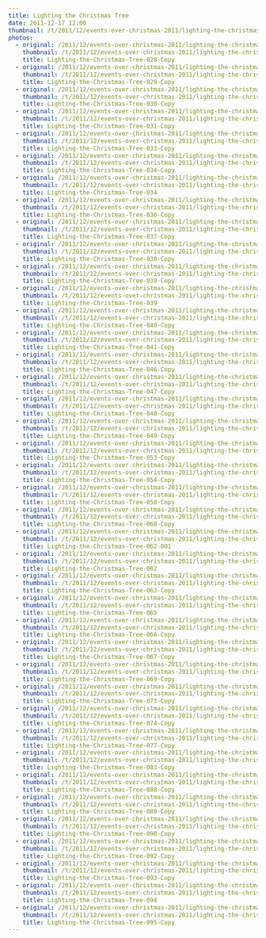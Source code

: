 ```yaml
---
title: Lighting the Christmas Tree
date: 2011-12-17 12:00
thumbnail: /t/2011/12/events-over-christmas-2011/lighting-the-christmas-tree/Lighting-the-Christmas-Tree-028-Copy.jpg
photos:
  - original: /2011/12/events-over-christmas-2011/lighting-the-christmas-tree/Lighting-the-Christmas-Tree-028-Copy.jpg
    thumbnail: /t/2011/12/events-over-christmas-2011/lighting-the-christmas-tree/Lighting-the-Christmas-Tree-028-Copy.jpg
    title: Lighting-the-Christmas-Tree-028-Copy
  - original: /2011/12/events-over-christmas-2011/lighting-the-christmas-tree/Lighting-the-Christmas-Tree-029-Copy.jpg
    thumbnail: /t/2011/12/events-over-christmas-2011/lighting-the-christmas-tree/Lighting-the-Christmas-Tree-029-Copy.jpg
    title: Lighting-the-Christmas-Tree-029-Copy
  - original: /2011/12/events-over-christmas-2011/lighting-the-christmas-tree/Lighting-the-Christmas-Tree-030-Copy.jpg
    thumbnail: /t/2011/12/events-over-christmas-2011/lighting-the-christmas-tree/Lighting-the-Christmas-Tree-030-Copy.jpg
    title: Lighting-the-Christmas-Tree-030-Copy
  - original: /2011/12/events-over-christmas-2011/lighting-the-christmas-tree/Lighting-the-Christmas-Tree-031-Copy.jpg
    thumbnail: /t/2011/12/events-over-christmas-2011/lighting-the-christmas-tree/Lighting-the-Christmas-Tree-031-Copy.jpg
    title: Lighting-the-Christmas-Tree-031-Copy
  - original: /2011/12/events-over-christmas-2011/lighting-the-christmas-tree/Lighting-the-Christmas-Tree-033-Copy.jpg
    thumbnail: /t/2011/12/events-over-christmas-2011/lighting-the-christmas-tree/Lighting-the-Christmas-Tree-033-Copy.jpg
    title: Lighting-the-Christmas-Tree-033-Copy
  - original: /2011/12/events-over-christmas-2011/lighting-the-christmas-tree/Lighting-the-Christmas-Tree-034-Copy.jpg
    thumbnail: /t/2011/12/events-over-christmas-2011/lighting-the-christmas-tree/Lighting-the-Christmas-Tree-034-Copy.jpg
    title: Lighting-the-Christmas-Tree-034-Copy
  - original: /2011/12/events-over-christmas-2011/lighting-the-christmas-tree/Lighting-the-Christmas-Tree-034.jpg
    thumbnail: /t/2011/12/events-over-christmas-2011/lighting-the-christmas-tree/Lighting-the-Christmas-Tree-034.jpg
    title: Lighting-the-Christmas-Tree-034
  - original: /2011/12/events-over-christmas-2011/lighting-the-christmas-tree/Lighting-the-Christmas-Tree-036-Copy.jpg
    thumbnail: /t/2011/12/events-over-christmas-2011/lighting-the-christmas-tree/Lighting-the-Christmas-Tree-036-Copy.jpg
    title: Lighting-the-Christmas-Tree-036-Copy
  - original: /2011/12/events-over-christmas-2011/lighting-the-christmas-tree/Lighting-the-Christmas-Tree-037-Copy.jpg
    thumbnail: /t/2011/12/events-over-christmas-2011/lighting-the-christmas-tree/Lighting-the-Christmas-Tree-037-Copy.jpg
    title: Lighting-the-Christmas-Tree-037-Copy
  - original: /2011/12/events-over-christmas-2011/lighting-the-christmas-tree/Lighting-the-Christmas-Tree-038-Copy.jpg
    thumbnail: /t/2011/12/events-over-christmas-2011/lighting-the-christmas-tree/Lighting-the-Christmas-Tree-038-Copy.jpg
    title: Lighting-the-Christmas-Tree-038-Copy
  - original: /2011/12/events-over-christmas-2011/lighting-the-christmas-tree/Lighting-the-Christmas-Tree-039-Copy.jpg
    thumbnail: /t/2011/12/events-over-christmas-2011/lighting-the-christmas-tree/Lighting-the-Christmas-Tree-039-Copy.jpg
    title: Lighting-the-Christmas-Tree-039-Copy
  - original: /2011/12/events-over-christmas-2011/lighting-the-christmas-tree/Lighting-the-Christmas-Tree-039.jpg
    thumbnail: /t/2011/12/events-over-christmas-2011/lighting-the-christmas-tree/Lighting-the-Christmas-Tree-039.jpg
    title: Lighting-the-Christmas-Tree-039
  - original: /2011/12/events-over-christmas-2011/lighting-the-christmas-tree/Lighting-the-Christmas-Tree-040-Copy.jpg
    thumbnail: /t/2011/12/events-over-christmas-2011/lighting-the-christmas-tree/Lighting-the-Christmas-Tree-040-Copy.jpg
    title: Lighting-the-Christmas-Tree-040-Copy
  - original: /2011/12/events-over-christmas-2011/lighting-the-christmas-tree/Lighting-the-Christmas-Tree-041-Copy.jpg
    thumbnail: /t/2011/12/events-over-christmas-2011/lighting-the-christmas-tree/Lighting-the-Christmas-Tree-041-Copy.jpg
    title: Lighting-the-Christmas-Tree-041-Copy
  - original: /2011/12/events-over-christmas-2011/lighting-the-christmas-tree/Lighting-the-Christmas-Tree-046-Copy.jpg
    thumbnail: /t/2011/12/events-over-christmas-2011/lighting-the-christmas-tree/Lighting-the-Christmas-Tree-046-Copy.jpg
    title: Lighting-the-Christmas-Tree-046-Copy
  - original: /2011/12/events-over-christmas-2011/lighting-the-christmas-tree/Lighting-the-Christmas-Tree-047-Copy.jpg
    thumbnail: /t/2011/12/events-over-christmas-2011/lighting-the-christmas-tree/Lighting-the-Christmas-Tree-047-Copy.jpg
    title: Lighting-the-Christmas-Tree-047-Copy
  - original: /2011/12/events-over-christmas-2011/lighting-the-christmas-tree/Lighting-the-Christmas-Tree-048-Copy.jpg
    thumbnail: /t/2011/12/events-over-christmas-2011/lighting-the-christmas-tree/Lighting-the-Christmas-Tree-048-Copy.jpg
    title: Lighting-the-Christmas-Tree-048-Copy
  - original: /2011/12/events-over-christmas-2011/lighting-the-christmas-tree/Lighting-the-Christmas-Tree-049-Copy.jpg
    thumbnail: /t/2011/12/events-over-christmas-2011/lighting-the-christmas-tree/Lighting-the-Christmas-Tree-049-Copy.jpg
    title: Lighting-the-Christmas-Tree-049-Copy
  - original: /2011/12/events-over-christmas-2011/lighting-the-christmas-tree/Lighting-the-Christmas-Tree-053-Copy.jpg
    thumbnail: /t/2011/12/events-over-christmas-2011/lighting-the-christmas-tree/Lighting-the-Christmas-Tree-053-Copy.jpg
    title: Lighting-the-Christmas-Tree-053-Copy
  - original: /2011/12/events-over-christmas-2011/lighting-the-christmas-tree/Lighting-the-Christmas-Tree-054-Copy.jpg
    thumbnail: /t/2011/12/events-over-christmas-2011/lighting-the-christmas-tree/Lighting-the-Christmas-Tree-054-Copy.jpg
    title: Lighting-the-Christmas-Tree-054-Copy
  - original: /2011/12/events-over-christmas-2011/lighting-the-christmas-tree/Lighting-the-Christmas-Tree-058-Copy.jpg
    thumbnail: /t/2011/12/events-over-christmas-2011/lighting-the-christmas-tree/Lighting-the-Christmas-Tree-058-Copy.jpg
    title: Lighting-the-Christmas-Tree-058-Copy
  - original: /2011/12/events-over-christmas-2011/lighting-the-christmas-tree/Lighting-the-Christmas-Tree-060-Copy.jpg
    thumbnail: /t/2011/12/events-over-christmas-2011/lighting-the-christmas-tree/Lighting-the-Christmas-Tree-060-Copy.jpg
    title: Lighting-the-Christmas-Tree-060-Copy
  - original: /2011/12/events-over-christmas-2011/lighting-the-christmas-tree/Lighting-the-Christmas-Tree-062-001.jpg
    thumbnail: /t/2011/12/events-over-christmas-2011/lighting-the-christmas-tree/Lighting-the-Christmas-Tree-062-001.jpg
    title: Lighting-the-Christmas-Tree-062-001
  - original: /2011/12/events-over-christmas-2011/lighting-the-christmas-tree/Lighting-the-Christmas-Tree-062.jpg
    thumbnail: /t/2011/12/events-over-christmas-2011/lighting-the-christmas-tree/Lighting-the-Christmas-Tree-062.jpg
    title: Lighting-the-Christmas-Tree-062
  - original: /2011/12/events-over-christmas-2011/lighting-the-christmas-tree/Lighting-the-Christmas-Tree-063-Copy.jpg
    thumbnail: /t/2011/12/events-over-christmas-2011/lighting-the-christmas-tree/Lighting-the-Christmas-Tree-063-Copy.jpg
    title: Lighting-the-Christmas-Tree-063-Copy
  - original: /2011/12/events-over-christmas-2011/lighting-the-christmas-tree/Lighting-the-Christmas-Tree-065.jpg
    thumbnail: /t/2011/12/events-over-christmas-2011/lighting-the-christmas-tree/Lighting-the-Christmas-Tree-065.jpg
    title: Lighting-the-Christmas-Tree-065
  - original: /2011/12/events-over-christmas-2011/lighting-the-christmas-tree/Lighting-the-Christmas-Tree-066-Copy.jpg
    thumbnail: /t/2011/12/events-over-christmas-2011/lighting-the-christmas-tree/Lighting-the-Christmas-Tree-066-Copy.jpg
    title: Lighting-the-Christmas-Tree-066-Copy
  - original: /2011/12/events-over-christmas-2011/lighting-the-christmas-tree/Lighting-the-Christmas-Tree-067-Copy.jpg
    thumbnail: /t/2011/12/events-over-christmas-2011/lighting-the-christmas-tree/Lighting-the-Christmas-Tree-067-Copy.jpg
    title: Lighting-the-Christmas-Tree-067-Copy
  - original: /2011/12/events-over-christmas-2011/lighting-the-christmas-tree/Lighting-the-Christmas-Tree-069-Copy.jpg
    thumbnail: /t/2011/12/events-over-christmas-2011/lighting-the-christmas-tree/Lighting-the-Christmas-Tree-069-Copy.jpg
    title: Lighting-the-Christmas-Tree-069-Copy
  - original: /2011/12/events-over-christmas-2011/lighting-the-christmas-tree/Lighting-the-Christmas-Tree-073-Copy.jpg
    thumbnail: /t/2011/12/events-over-christmas-2011/lighting-the-christmas-tree/Lighting-the-Christmas-Tree-073-Copy.jpg
    title: Lighting-the-Christmas-Tree-073-Copy
  - original: /2011/12/events-over-christmas-2011/lighting-the-christmas-tree/Lighting-the-Christmas-Tree-074-Copy.jpg
    thumbnail: /t/2011/12/events-over-christmas-2011/lighting-the-christmas-tree/Lighting-the-Christmas-Tree-074-Copy.jpg
    title: Lighting-the-Christmas-Tree-074-Copy
  - original: /2011/12/events-over-christmas-2011/lighting-the-christmas-tree/Lighting-the-Christmas-Tree-077-Copy.jpg
    thumbnail: /t/2011/12/events-over-christmas-2011/lighting-the-christmas-tree/Lighting-the-Christmas-Tree-077-Copy.jpg
    title: Lighting-the-Christmas-Tree-077-Copy
  - original: /2011/12/events-over-christmas-2011/lighting-the-christmas-tree/Lighting-the-Christmas-Tree-083-Copy.jpg
    thumbnail: /t/2011/12/events-over-christmas-2011/lighting-the-christmas-tree/Lighting-the-Christmas-Tree-083-Copy.jpg
    title: Lighting-the-Christmas-Tree-083-Copy
  - original: /2011/12/events-over-christmas-2011/lighting-the-christmas-tree/Lighting-the-Christmas-Tree-088-Copy.jpg
    thumbnail: /t/2011/12/events-over-christmas-2011/lighting-the-christmas-tree/Lighting-the-Christmas-Tree-088-Copy.jpg
    title: Lighting-the-Christmas-Tree-088-Copy
  - original: /2011/12/events-over-christmas-2011/lighting-the-christmas-tree/Lighting-the-Christmas-Tree-089-Copy.jpg
    thumbnail: /t/2011/12/events-over-christmas-2011/lighting-the-christmas-tree/Lighting-the-Christmas-Tree-089-Copy.jpg
    title: Lighting-the-Christmas-Tree-089-Copy
  - original: /2011/12/events-over-christmas-2011/lighting-the-christmas-tree/Lighting-the-Christmas-Tree-090-Copy.jpg
    thumbnail: /t/2011/12/events-over-christmas-2011/lighting-the-christmas-tree/Lighting-the-Christmas-Tree-090-Copy.jpg
    title: Lighting-the-Christmas-Tree-090-Copy
  - original: /2011/12/events-over-christmas-2011/lighting-the-christmas-tree/Lighting-the-Christmas-Tree-092-Copy.jpg
    thumbnail: /t/2011/12/events-over-christmas-2011/lighting-the-christmas-tree/Lighting-the-Christmas-Tree-092-Copy.jpg
    title: Lighting-the-Christmas-Tree-092-Copy
  - original: /2011/12/events-over-christmas-2011/lighting-the-christmas-tree/Lighting-the-Christmas-Tree-093-Copy.jpg
    thumbnail: /t/2011/12/events-over-christmas-2011/lighting-the-christmas-tree/Lighting-the-Christmas-Tree-093-Copy.jpg
    title: Lighting-the-Christmas-Tree-093-Copy
  - original: /2011/12/events-over-christmas-2011/lighting-the-christmas-tree/Lighting-the-Christmas-Tree-094.jpg
    thumbnail: /t/2011/12/events-over-christmas-2011/lighting-the-christmas-tree/Lighting-the-Christmas-Tree-094.jpg
    title: Lighting-the-Christmas-Tree-094
  - original: /2011/12/events-over-christmas-2011/lighting-the-christmas-tree/Lighting-the-Christmas-Tree-095-Copy.jpg
    thumbnail: /t/2011/12/events-over-christmas-2011/lighting-the-christmas-tree/Lighting-the-Christmas-Tree-095-Copy.jpg
    title: Lighting-the-Christmas-Tree-095-Copy
---
```

